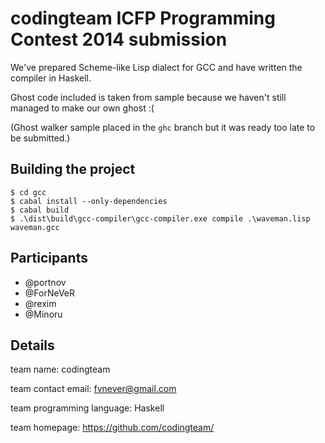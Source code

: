 codingteam ICFP Programming Contest 2014 submission
===================================================

We've prepared Scheme-like Lisp dialect for GCC and have written the compiler in
Haskell.

Ghost code included is taken from sample because we haven't still managed to
make our own ghost :(

(Ghost walker sample placed in the `ghc` branch but it was ready too late to be
submitted.)

Building the project
--------------------

```console
$ cd gcc
$ cabal install --only-dependencies
$ cabal build
$ .\dist\build\gcc-compiler\gcc-compiler.exe compile .\waveman.lisp waveman.gcc
```

Participants
------------

- @portnov
- @ForNeVeR
- @rexim
- @Minoru

Details
--------

team name: codingteam

team contact email: fvnever@gmail.com

team programming language: Haskell

team homepage: https://github.com/codingteam/
